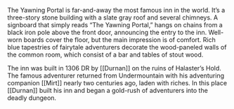 The Yawning Portal is far-and-away the most famous inn in the world. It’s a three-story stone building with a slate gray roof and several chimneys. A signboard that simply reads “The Yawning Portal,” hangs on chains from a black iron pole above the front door, announcing the entry to the inn. Well-worn boards cover the floor, but the main impression is of comfort. Rich blue tapestries of fairytale adventurers decorate the wood-paneled walls of the common room, which consist of a bar and tables of stout wood.

The inn was built in 1306 DR by [[Durnan]] on the ruins of Halaster’s Hold. The famous adventurer returned from Undermountain with his adventuring companion [[Mirt]] nearly two centuries ago, laden with riches. In this place [[Durnan]] built his inn and began a gold-rush of adventurers into the deadly dungeon.